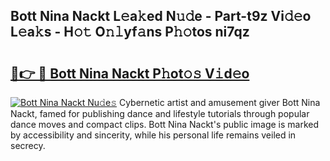 ## Bott Nina Nackt L𝚎a𝚔ed N𝚞𝚍e - Part-t9z Vi𝚍𝚎o L𝚎a𝚔s - H𝚘𝚝 O𝚗𝚕yf𝚊ns P𝚑𝚘tos ni7qz

# <h2><a href="http://kf4km5d.oniu.top/?m=Bott+Nina+Nackt">🔗👉 🔴 Bott Nina Nackt P𝚑ot𝚘𝚜 V𝚒d𝚎o</a></h2>

[![Bott Nina Nackt Nu𝚍e𝚜](https://i.imgur.com/0qMVB7G.gif)](http://kf4km5d.oniu.top/?m=Bott+Nina+Nackt)
Cybernetic artist and amusement giver Bott Nina Nackt, famed for publishing dance and lifestyle tutorials through popular dance moves and compact clips. Bott Nina Nackt's public image is marked by accessibility and sincerity, while his personal life remains veiled in secrecy.  
